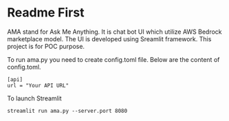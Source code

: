 # Readme First
AMA stand for Ask Me Anything. It is chat bot UI which utilize AWS Bedrock marketplace model. The UI is developed using Sreamlit framework.
This project is for POC purpose.

To run ama.py you need to create config.toml file. Below are the content of config.toml.

```
[api]
url = "Your API URL"
```

To launch Streamlit

```
streamlit run ama.py --server.port 8080
```



